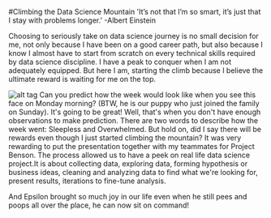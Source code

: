 #Climbing the Data Science Mountain
'It’s not that I’m so smart, it’s just that I stay with problems longer.' -Albert Einstein

Choosing to seriously take on data science journey is no small decision for me, not only because I have been on a good career path, but also because I know I almost have to start from scratch on every technical skills required by data science discipline. I have a peak to conquer when I am not adequately equipped. But here I am, starting the climb because I believe the ultimate reward is waiting for me on the top.

![alt tag](http://url/to/img.png)
Can you predict how the week would look like when you see this face on Monday morning? (BTW, he is our puppy who just joined the family on Sunday). It's going to be great! Well, that's when you don't have enough observations to make prediction. There are two words to describe how the week went: Sleepless and Overwhelmed. But hold on, did I say there will be rewards even though I just started climbing the mountain? It was very rewarding to put the presentation together with my teammates for  Project Benson. The process allowed us to have a peek on real life data science project.It is about collecting data, exploring data, forming hypothesis or business ideas, cleaning and analyzing data to find what we're looking for, present results, iterations to fine-tune analysis.

And Epsilon brought so much joy in our life even when he still pees and poops all over the place, he can now sit on command!

   
